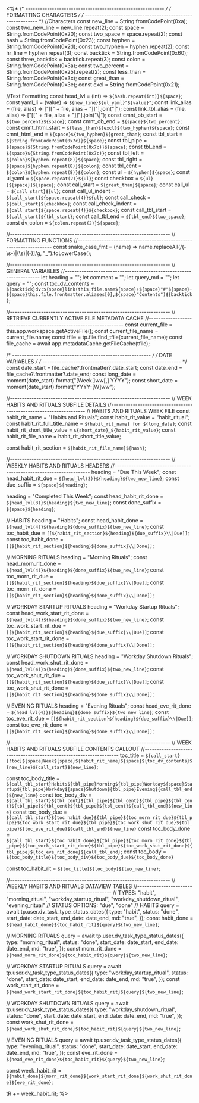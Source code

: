 <%*
/* ---------------------------------------------------------- */
/*                    FORMATTING CHARACTERS                   */
/* ---------------------------------------------------------- */
//Characters
const new_line = String.fromCodePoint(0xa);
const two_new_line = new_line.repeat(2);
const space = String.fromCodePoint(0x20);
const two_space = space.repeat(2);
const hash = String.fromCodePoint(0x23);
const hyphen = String.fromCodePoint(0x2d);
const two_hyphen = hyphen.repeat(2);
const hr_line = hyphen.repeat(3);
const backtick = String.fromCodePoint(0x60);
const three_backtick = backtick.repeat(3);
const colon = String.fromCodePoint(0x3a);
const two_percent = String.fromCodePoint(0x25).repeat(2);
const less_than = String.fromCodePoint(0x3c);
const great_than = String.fromCodePoint(0x3e);
const excl = String.fromCodePoint(0x21);

//Text Formatting
const head_lvl = (int) => `${hash.repeat(int)}${space}`;
const yaml_li = (value) => `${new_line}${ul_yaml}"${value}"`;
const link_alias = (file, alias) => ["[[" + file, alias + "]]"].join("|");
const link_tbl_alias = (file, alias) => ["[[" + file, alias + "]]"].join("\\|");
const cmnt_ob_start = `${two_percent}${space}`;
const cmnt_ob_end = `${space}${two_percent}`;
const cmnt_html_start = `${less_than}${excl}${two_hyphen}${space}`;
const cmnt_html_end = `${space}${two_hyphen}${great_than}`;
const tbl_start = `${String.fromCodePoint(0x7c)}${space}`;
const tbl_pipe = `${space}${String.fromCodePoint(0x7c)}${space}`;
const tbl_end = `${space}${String.fromCodePoint(0x7c)}`;
const tbl_left = `${colon}${hyphen.repeat(8)}${space}`;
const tbl_right = `${space}${hyphen.repeat(8)}${colon}`;
const tbl_cent = `${colon}${hyphen.repeat(8)}${colon}`;
const ul = `${hyphen}${space}`;
const ul_yaml = `${space.repeat(2)}${ul}`;
const checkbox = `${ul}[${space}]${space}`;
const call_start = `${great_than}${space}`;
const call_ul = `${call_start}${ul}`;
const call_ul_indent = `${call_start}${space.repeat(4)}${ul}`;
const call_check = `${call_start}${checkbox}`;
const call_check_indent = `${call_start}${space.repeat(4)}${checkbox}`;
const call_tbl_start = `${call_start}${tbl_start}`;
const call_tbl_end = `${tbl_end}${two_space}`;
const dv_colon = `${colon.repeat(2)}${space}`;

//-------------------------------------------------------------------
// FORMATTING FUNCTIONS
//-------------------------------------------------------------------
const snake_case_fmt = (name) =>
  name.replaceAll(/(\-\s\-)|(\s)|(\-)]/g, "_").toLowerCase();

//-------------------------------------------------------------------
// GENERAL VARIABLES
//-------------------------------------------------------------------
let heading = "";
let comment = "";
let query_md = "";
let query = "";
const toc_dv_contents = `${backtick}dv:${space}link(this.file.name${space}+${space}"#"${space}+${space}this.file.frontmatter.aliases[0],${space}"Contents")${backtick}`;

//-------------------------------------------------------------------
// RETRIEVE CURRENTLY ACTIVE FILE METADATA CACHE
//-------------------------------------------------------------------
const current_file = this.app.workspace.getActiveFile();
const current_file_name = current_file.name;
const tfile = tp.file.find_tfile(current_file_name);
const file_cache = await app.metadataCache.getFileCache(tfile);

/* ---------------------------------------------------------- */
/*                       DATE VARIABLES                       */
/* ---------------------------------------------------------- */
const date_start = file_cache?.frontmatter?.date_start;
const date_end = file_cache?.frontmatter?.date_end;
const long_date = moment(date_start).format("[Week ]ww[,] YYYY");
const short_date = moment(date_start).format("YYYY-[W]ww");

//-------------------------------------------------------------------
// WEEK HABITS AND RITUALS SUBFILE DETAILS
//-------------------------------------------------------------------
// HABITS AND RITUALS WEEK FILE
const habit_rit_name = "Habits and Rituals";
const habit_rit_value = "habit_ritual";
const habit_rit_full_title_name = `${habit_rit_name} for ${long_date}`;
const habit_rit_short_title_value = `${short_date}_${habit_rit_value}`;
const habit_rit_file_name = habit_rit_short_title_value;

const habit_rit_section = `${habit_rit_file_name}${hash}`;

//-------------------------------------------------------------------
// WEEKLY HABITS AND RITUALS HEADERS
//-------------------------------------------------------------------
heading = "Due This Week";
const head_habit_rit_due = `${head_lvl(3)}${heading}${two_new_line}`;
const due_suffix = `${space}${heading}`;

heading = "Completed This Week";
const head_habit_rit_done = `${head_lvl(3)}${heading}${two_new_line}`;
const done_suffix = `${space}${heading}`;

// HABITS
heading = "Habits";
const head_habit_done = `${head_lvl(4)}${heading}${done_suffix}${two_new_line}`;
const toc_habit_due = `[[${habit_rit_section}${heading}${due_suffix}\\|Due]]`;
const toc_habit_done = `[[${habit_rit_section}${heading}${done_suffix}\\|Done]]`;

// MORNING RITUALS
heading = "Morning Rituals";
const head_morn_rit_done = `${head_lvl(4)}${heading}${done_suffix}${two_new_line}`;
const toc_morn_rit_due = `[[${habit_rit_section}${heading}${due_suffix}\\|Due]]`;
const toc_morn_rit_done = `[[${habit_rit_section}${heading}${done_suffix}\\|Done]]`;

// WORKDAY STARTUP RITUALS
heading = "Workday Startup Rituals";
const head_work_start_rit_done = `${head_lvl(4)}${heading}${done_suffix}${two_new_line}`;
const toc_work_start_rit_due = `[[${habit_rit_section}${heading}${due_suffix}\\|Due]]`;
const toc_work_start_rit_done = `[[${habit_rit_section}${heading}${done_suffix}\\|Done]]`;

// WORKDAY SHUTDOWN RITUALS
heading = "Workday Shutdown Rituals";
const head_work_shut_rit_done = `${head_lvl(4)}${heading}${done_suffix}${two_new_line}`;
const toc_work_shut_rit_due = `[[${habit_rit_section}${heading}${due_suffix}\\|Due]]`;
const toc_work_shut_rit_done = `[[${habit_rit_section}${heading}${done_suffix}\\|Done]]`;

// EVENING RITUALS
heading = "Evening Rituals";
const head_eve_rit_done = `${head_lvl(4)}${heading}${done_suffix}${two_new_line}`;
const toc_eve_rit_due = `[[${habit_rit_section}${heading}${due_suffix}\\|Due]]`;
const toc_eve_rit_done = `[[${habit_rit_section}${heading}${done_suffix}\\|Done]]`;

//-------------------------------------------------------------------
// WEEK HABITS AND RITUALS SUBFILE CONTENTS CALLOUT
//-------------------------------------------------------------------
toc_title = `${call_start}[!toc]${space}Week${space}${habit_rit_name}${space}${toc_dv_contents}${new_line}${call_start}${new_line}`;

const toc_body_title = `${call_tbl_start}Habits${tbl_pipe}Morning${tbl_pipe}Workday${space}Startup${tbl_pipe}Workday${space}Shutdown${tbl_pipe}Evening${call_tbl_end}${new_line}`
const toc_body_div = `${call_tbl_start}${tbl_cent}${tbl_pipe}${tbl_cent}${tbl_pipe}${tbl_cent}${tbl_pipe}${tbl_cent}${tbl_pipe}${tbl_cent}${call_tbl_end}${new_line}`
const toc_body_due = `${call_tbl_start}${toc_habit_due}${tbl_pipe}${toc_morn_rit_due}${tbl_pipe}${toc_work_start_rit_due}${tbl_pipe}${toc_work_shut_rit_due}${tbl_pipe}${toc_eve_rit_due}${call_tbl_end}${new_line}`
const toc_body_done = `${call_tbl_start}${toc_habit_done}${tbl_pipe}${toc_morn_rit_done}${tbl_pipe}${toc_work_start_rit_done}${tbl_pipe}${toc_work_shut_rit_done}${tbl_pipe}${toc_eve_rit_done}${call_tbl_end}`;
const toc_body = `${toc_body_title}${toc_body_div}${toc_body_due}${toc_body_done}`

const toc_habit_rit = `${toc_title}${toc_body}${two_new_line}`;

//-------------------------------------------------------------------
// WEEKLY HABITS AND RITUALS DATAVIEW TABLES
//-------------------------------------------------------------------
// TYPES: "habit", "morning_ritual", "workday_startup_ritual", "workday_shutdown_ritual", "evening_ritual"
// STATUS OPTIONS: "due", "done"
// HABITS
query = await tp.user.dv_task_type_status_dates({
  type: "habit",
  status: "done",
  start_date: date_start,
  end_date: date_end,
  md: "true",
});
const habit_done = `${head_habit_done}${toc_habit_rit}${query}${two_new_line}`;

// MORNING RITUALS
query = await tp.user.dv_task_type_status_dates({
  type: "morning_ritual",
  status: "done",
  start_date: date_start,
  end_date: date_end,
  md: "true",
});
const morn_rit_done = `${head_morn_rit_done}${toc_habit_rit}${query}${two_new_line}`;

// WORKDAY STARTUP RITUALS
query = await tp.user.dv_task_type_status_dates({
  type: "workday_startup_ritual",
  status: "done",
  start_date: date_start,
  end_date: date_end,
  md: "true",
});
const work_start_rit_done = `${head_work_start_rit_done}${toc_habit_rit}${query}${two_new_line}`;

// WORKDAY SHUTDOWN RITUALS
query = await tp.user.dv_task_type_status_dates({
  type: "workday_shutdown_ritual",
  status: "done",
  start_date: date_start,
  end_date: date_end,
  md: "true",
});
const work_shut_rit_done = `${head_work_shut_rit_done}${toc_habit_rit}${query}${two_new_line}`;

// EVENING RITUALS
query = await tp.user.dv_task_type_status_dates({
  type: "evening_ritual",
  status: "done",
  start_date: date_start,
  end_date: date_end,
  md: "true",
});
const eve_rit_done = `${head_eve_rit_done}${toc_habit_rit}${query}${two_new_line}`;

const week_habit_rit = `${habit_done}${morn_rit_done}${work_start_rit_done}${work_shut_rit_done}${eve_rit_done}`;

tR += week_habit_rit;
%>

